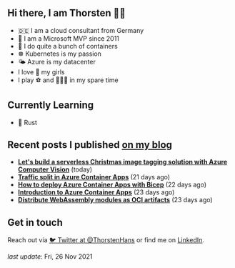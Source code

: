 ## Hi there, I am Thorsten 👋🏼

- 🇩🇪 I am a cloud consultant from Germany
- 🔷 I am a Microsoft MVP since 2011
- 🐳 I do quite a bunch of containers
- ☸️ Kubernetes is my passion
- 🌤 Azure is my datacenter
- I love 💞 my girls
- I play ⚽️ and 🏃🏻‍♂️ in my spare time

## Currently Learning

- 🦀 Rust

## Recent posts I published [on my blog](https://thorsten-hans.com)

- **[Let's build a serverless Christmas image tagging solution with Azure Computer Vision](https://thorsten-hans.com/serverless-image-tagging-with-azure-computer-vision/)** (today)
- **[Traffic split in Azure Container Apps](https://thorsten-hans.com/traffic-split-in-azure-container-apps/)** (21 days ago)
- **[How to deploy Azure Container Apps with Bicep](https://thorsten-hans.com/how-to-deploy-azure-container-apps-with-bicep/)** (22 days ago)
- **[Introduction to Azure Container Apps](https://thorsten-hans.com/introduction-to-azure-container-apps/)** (23 days ago)
- **[Distribute WebAssembly modules as OCI artifacts](https://thorsten-hans.com/distribute-webassembly-modules-as-oci-artifacts/)** (23 days ago)

## Get in touch

Reach out via [🐦 Twitter at @ThorstenHans](https://twitter.com/ThorstenHans) or find me on [LinkedIn](https://linkedin.com/in/ThorstenHans).

_last update_: Fri, 26 Nov 2021
